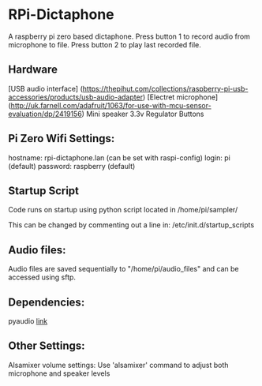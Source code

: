 # RPi-Dictaphone

A raspberry pi zero based dictaphone. Press button 1 to record audio from microphone to file. Press button 2 to play last recorded file.

## Hardware

[USB audio interface] (https://thepihut.com/collections/raspberry-pi-usb-accessories/products/usb-audio-adapter)
[Electret microphone] (http://uk.farnell.com/adafruit/1063/for-use-with-mcu-sensor-evaluation/dp/2419156)
Mini speaker
3.3v Regulator
Buttons



## Pi Zero Wifi Settings:

hostname: rpi-dictaphone.lan   (can be set with raspi-config)
login: pi                      (default)
password: raspberry            (default)

## Startup Script

Code runs on startup using python script located in
/home/pi/sampler/

This can be changed by commenting out a line in:
/etc/init.d/startup_scripts

## Audio files:

Audio files are saved sequentially to "/home/pi/audio_files" and can be accessed using sftp.

## Dependencies:

pyaudio   [link](https://gist.github.com/brecke/9833cd6b1ae4077c4b5c)

## Other Settings:

Alsamixer volume settings:
Use 'alsamixer' command to adjust both microphone and speaker levels
